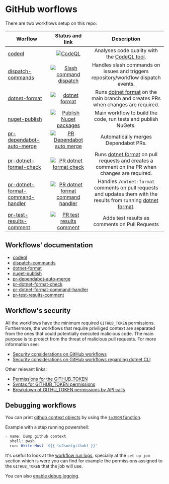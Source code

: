 # GitHub worflows

There are two workflows setup on this repo:

| Worflow                                                                     |                                                                                                                   Status and link                                                                                                                   |                                                            Description                                                             |
| --------------------------------------------------------------------------- | :-------------------------------------------------------------------------------------------------------------------------------------------------------------------------------------------------------------------------------------------------: | :-------------------------------------------------------------------------------------------------------------------------------:  |
| [codeql](/.github/workflows/codeql.yml)                                     |                            [![CodeQL](https://github.com/edumserrano/dot-net-sdk-extensions/actions/workflows/codeql.yml/badge.svg)](https://github.com/edumserrano/dot-net-sdk-extensions/actions/workflows/codeql.yml)                            |                          Analyses code quality with the [CodeQL tool](https://github.com/github/codeql).                           |
| [dispatch-commands](/.github/workflows/dispatch-commands.yml)               |                 [![Slash command dispatch](https://github.com/edumserrano/dot-net-sdk-extensions/actions/workflows/dispatch-commands.yml/badge.svg)](https://github.com/edumserrano/dot-net-sdk-extensions/actions/workflows/dispatch-commands.yml) |        Handles slash commands on issues and triggers repository/workflow dispatch events.                                          |
| [dotnet-format](/.github/workflows/dotnet-format.yml)                       |                 [![dotnet format](https://github.com/edumserrano/dot-net-sdk-extensions/actions/workflows/dotnet-format.yml/badge.svg)](https://github.com/edumserrano/dot-net-sdk-extensions/actions/workflows/dotnet-format.yml)                  |        Runs [dotnet format](https://github.com/dotnet/format) on the main branch and creates PRs when changes are required.        |
| [nuget-publish](/.github/workflows/nuget-publish.yml)                       |             [![Publish Nuget packages](https://github.com/edumserrano/dot-net-sdk-extensions/actions/workflows/nuget-publish.yml/badge.svg)](https://github.com/edumserrano/dot-net-sdk-extensions/actions/workflows/nuget-publish.yml)             |                                   Main workflow to build the code, run tests and publish NuGets.                                   |
| [pr-dependabot-auto-merge](/.github/workflows/pr-dependabot-auto-merge.yml) | [![PR Dependabot auto merge](https://github.com/edumserrano/dot-net-sdk-extensions/actions/workflows/pr-dependabot-auto-merge.yml/badge.svg)](https://github.com/edumserrano/dot-net-sdk-extensions/actions/workflows/pr-dependabot-auto-merge.yml) |                                                Automatically merges Dependabot PRs.                                                |
| [pr-dotnet-format-check](/.github/workflows/pr-dotnet-format-check.yml)     | [![PR dotnet format check](https://github.com/edumserrano/dot-net-sdk-extensions/actions/workflows/pr-dotnet-format-check.yml/badge.svg)](https://github.com/edumserrano/dot-net-sdk-extensions/actions/workflows/pr-dotnet-format-check.yml)       | Runs [dotnet format](https://github.com/dotnet/format) on pull requests and creates a comment on the PR when changes are required. |
| [pr-dotnet-format-command-handler](/.github/workflows/pr-dotnet-format-command-handler.yml) | [![PR dotnet format command handler](https://github.com/edumserrano/dot-net-sdk-extensions/actions/workflows/pr-dotnet-format-command-handler.yml/badge.svg)](https://github.com/edumserrano/dot-net-sdk-extensions/actions/workflows/pr-dotnet-format-command-handler.yml)       | Handles `/dotnet-format` comments on pull requests and updates them with the results from running [dotnet format](https://github.com/dotnet/format). |
| [pr-test-results-comment](/.github/workflows/pr-pr-test-results-comment.yml) | [![PR test results comment](https://github.com/edumserrano/dot-net-sdk-extensions/actions/workflows/pr-test-results-comment.yml/badge.svg)](https://github.com/edumserrano/dot-net-sdk-extensions/actions/workflows/pr-test-results-comment.yml)   |                                     Adds test results as comments on Pull Requests                                                 |

## Workflows' documentation

- [codeql](/docs/dev-notes/workflows/codeql-workflow.md)
- [dispatch-commands](/docs/dev-notes/workflows/dispatch-commands-workflow.md)
- [dotnet-format](/docs/dev-notes/workflows/dotnet-format-workflow.md)
- [nuget-publish](/docs/dev-notes/workflows/nuget-publish-workflow.md)
- [pr-dependabot-auto-merge](/docs/dev-notes/workflows/pr-dependabot-auto-merge-workflow.md)
- [pr-dotnet-format-check](/docs/dev-notes/workflows/pr-dotnet-format-check-workflow.md)
- [pr-dotnet-format-command-handler](/docs/dev-notes/workflows/pr-dotnet-format-command-handler-workflow.md)
- [pr-test-results-comment](/docs/dev-notes/workflows/pr-pr-test-results-comment-workflow.md)

## Workflow's security

All the workflows have the minimum required `GITHUB_TOKEN` permissions. Furthermore, the workflows that require priviliged context are separated from the ones that could potentially executed malicious code. The main purpose is to protect from the threat of malicious pull requests. For more information see:

- [Security considerations on GitHub workflows](/docs/dev-notes/workflows/security-considerations.md)
- [Security considerations on GitHub workflows regarding dotnet CLI](/docs/dev-notes/workflows/security-considerations-security-considerations-and-dotnet.md)

Other relevant links:
- [Permissions for the GITHUB_TOKEN](https://docs.github.com/en/actions/security-guides/automatic-token-authentication#permissions-for-the-github_token)
- [Syntax for GITHUB_TOKEN permissions](https://docs.github.com/en/actions/learn-github-actions/workflow-syntax-for-github-actions#permissions)
- [Breakdown of GITHU_TOKEN permissions by API calls](https://docs.github.com/en/rest/reference/permissions-required-for-github-apps)
## Debugging workflows

You can print [github context objects](https://docs.github.com/en/actions/reference/context-and-expression-syntax-for-github-actions) by using the [`toJSON` function](https://docs.github.com/en/actions/reference/context-and-expression-syntax-for-github-actions#tojson).

Example with a step running powershell:

```powershell
- name: Dump github context
  shell: pwsh
  run: Write-Host '${{ toJson(github) }}'
```

It's useful to look at the [workflow run logs](https://docs.github.com/en/actions/managing-workflow-runs/using-workflow-run-logs), specially at the `set up job` section which is were you can find for example the permissions assigned to the `GITHUB_TOKEN` that the job will use.

You can also [enable debug logging](https://docs.github.com/en/actions/monitoring-and-troubleshooting-workflows/enabling-debug-logging).
